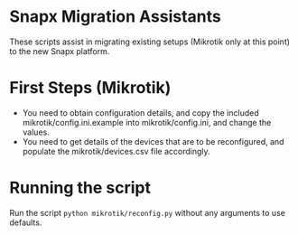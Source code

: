 Snapx Migration Assistants
===
These scripts assist in migrating existing setups (Mikrotik only at this point) to the new Snapx platform.

First Steps (Mikrotik)
===
- You need to obtain configuration details, and copy the included mikrotik/config.ini.example into mikrotik/config.ini, and change the values.
- You need to get details of the devices that are to be reconfigured, and populate the mikrotik/devices.csv file accordingly.


Running the script
===
Run the script `python mikrotik/reconfig.py` without any arguments to use defaults.